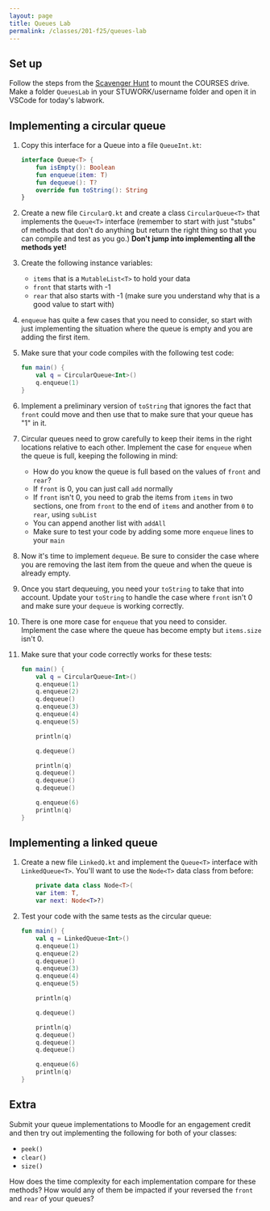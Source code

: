 ```yaml
---
layout: page
title: Queues Lab
permalink: /classes/201-f25/queues-lab
---
```


## Set up
Follow the steps from the [Scavenger Hunt](kotlin-lab) to mount the COURSES drive. Make a folder `QueuesLab` in your STUWORK/username folder and open it in VSCode for today's labwork.

## Implementing a circular queue

1. Copy this interface for a Queue into a file `QueueInt.kt`:

    ```kotlin
    interface Queue<T> {
        fun isEmpty(): Boolean
        fun enqueue(item: T)
        fun dequeue(): T?
        override fun toString(): String
    }
    ```

2. Create a new file `CircularQ.kt` and create a class `CircularQueue<T>` that implements the `Queue<T>` interface (remember to start with just "stubs" of methods that don't do anything but return the right thing so that you can compile and test as you go.) **Don't jump into implementing all the methods yet!**

3. Create the following instance variables: 
    * `items` that is a `MutableList<T>` to hold your data
    * `front` that starts with -1
    * `rear` that also starts with -1 (make sure you understand why that is a good value to start with) 

4. `enqueue` has quite a few cases that you need to consider, so start with just implementing the situation where the queue is empty and you are adding the first item.

5. Make sure that your code compiles with the following test code:

    ```kotlin
    fun main() {
        val q = CircularQueue<Int>()
        q.enqueue(1)
    }
    ```

6. Implement a preliminary version of `toString` that ignores the fact that `front` could move and then use that to make sure that your queue has "1" in it.

7. Circular queues need to grow carefully to keep their items in the right locations relative to each other. Implement the case for `enqueue` when the queue is full, keeping the following in mind:
    * How do you know the queue is full based on the values of `front` and `rear`?
    * If `front` is 0, you can just call `add` normally
    * If `front` isn't 0, you need to grab the items from `items` in two sections, one from `front` to the end of `items` and another from `0` to `rear`, using `subList`
    * You can append another list with `addAll`
    * Make sure to test your code by adding some more `enqueue` lines to your `main`

8. Now it's time to implement `dequeue`. Be sure to consider the case where you are removing the last item from the queue and when the queue is already empty.

9. Once you start dequeuing, you need your `toString` to take that into account. Update your `toString` to handle the case where `front` isn't 0 and make sure your `dequeue` is working correctly.

10. There is one more case for `enqueue` that you need to consider. Implement the case where the queue has become empty but `items.size` isn't 0.

11. Make sure that your code correctly works for these tests:

    ```kotlin
    fun main() {
        val q = CircularQueue<Int>()
        q.enqueue(1)
        q.enqueue(2)
        q.dequeue()
        q.enqueue(3)
        q.enqueue(4)
        q.enqueue(5)

        println(q)

        q.dequeue()

        println(q)
        q.dequeue()
        q.dequeue()
        q.dequeue()

        q.enqueue(6)
        println(q)
    }
    ```

## Implementing a linked queue

1. Create a new file `LinkedQ.kt` and implement the `Queue<T>` interface with `LinkedQueue<T>`. You'll want to use the `Node<T>` data class from before:

    ```kotlin
        private data class Node<T>(
        var item: T,
        var next: Node<T>?)
    ```

2. Test your code with the same tests as the circular queue:

    ```kotlin
    fun main() {
        val q = LinkedQueue<Int>()
        q.enqueue(1)
        q.enqueue(2)
        q.dequeue()
        q.enqueue(3)
        q.enqueue(4)
        q.enqueue(5)

        println(q)

        q.dequeue()

        println(q)
        q.dequeue()
        q.dequeue()
        q.dequeue()

        q.enqueue(6)
        println(q)
    }
    ```


## Extra
Submit your queue implementations to Moodle for an engagement credit and then try out implementing the following for both of your classes:
* `peek()`
* `clear()`
* `size()`

How does the time complexity for each implementation compare for these methods? How would any of them be impacted if your reversed the `front` and `rear` of your queues?
